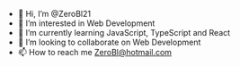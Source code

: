 - 👋 Hi, I’m @ZeroBl21
- 👀 I’m interested in Web Development
- 🌱 I’m currently learning JavaScript, TypeScript and React
- 💞️ I’m looking to collaborate on Web Development
- 📫 How to reach me ZeroBl@hotmail.com

<!---
ZeroBl21/ZeroBl21 is a ✨ special ✨ repository because its `README.md` (this file) appears on your GitHub profile.
You can click the Preview link to take a look at your changes.
--->

